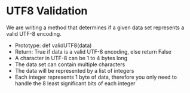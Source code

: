 # UTF8 Validation

We are writing a method that determines if a given data set represents a valid UTF-8 encoding.

 - Prototype: def validUTF8(data)
 - Return: True if data is a valid UTF-8 encoding, else return False
 - A character in UTF-8 can be 1 to 4 bytes long
 - The data set can contain multiple characters
 - The data will be represented by a list of integers
 - Each integer represents 1 byte of data, therefore you only need to handle the 8 least significant bits of each integer
